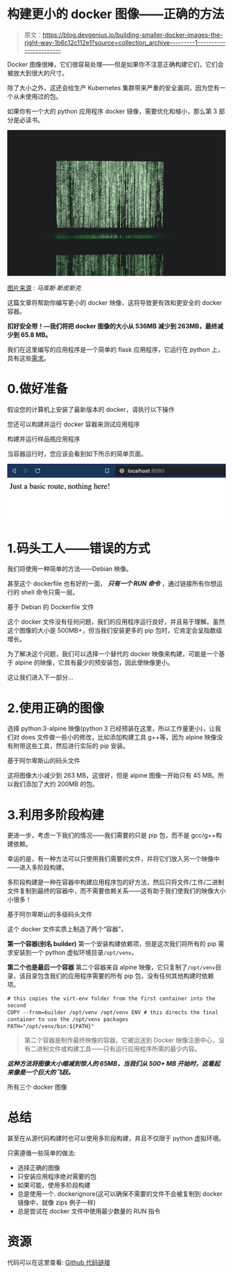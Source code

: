# 构建更小的 docker 图像——正确的方法

> 原文：<https://blog.devgenius.io/building-smaller-docker-images-the-right-way-1b6c12c112e1?source=collection_archive---------1----------------------->

Docker 图像很棒，它们很容易处理——但是如果你不注意正确构建它们，它们会被放大到很大的尺寸。

除了大小之外，这还会给生产 Kubernetes 集群带来严重的安全漏洞，因为您有一个从未使用过的包。

如果你有一个大的 python 应用程序 docker 镜像，需要优化和缩小，那么第 3 部分是必读书。

![](img/f41ff4f476085117613a0507fbe71039.png)

[图片来源](https://images.pexels.com/photos/225769/pexels-photo-225769.jpeg?auto=compress&cs=tinysrgb&dpr=2&h=750&w=1260) : *马库斯·斯皮斯克*

这篇文章将帮助你编写更小的 docker 映像，这将导致更有效和更安全的 docker 容器。

**扣好安全带！—我们将把 docker 图像的大小从 536MB 减少到 263MB，最终减少到 65.8 MB。**

我们在这里编写的应用程序是一个简单的 flask 应用程序，它运行在 python 上，具有这些[需求](https://github.com/sanjayBala/flask-docker-example/blob/master/requirements.txt)。

# 0.做好准备

假设您的计算机上安装了最新版本的 docker，请执行以下操作

您还可以构建并运行 docker 容器来测试应用程序

构建并运行样品瓶应用程序

当容器运行时，您应该会看到如下所示的简单页面。

![](img/9237600f3940374329558f76ae4cb56d.png)

# 1.码头工人——错误的方式

我们将使用一种简单的方法——Debian 映像。

甚至这个 dockerfile 也有好的一面， ***只有一个 RUN 命令*** ，通过链接所有你想运行的 shell 命令只需一层。

基于 Debian 的 Dockerfile 文件

这个 docker 文件没有任何问题，我们的应用程序运行良好，并且易于理解。虽然这个图像的大小是 500MB+，但当我们安装更多的 pip 包时，它肯定会呈指数级增长。

为了解决这个问题，我们可以选择一个替代的 docker 映像来构建，可能是一个基于 alpine 的映像，它具有最少的预安装包，因此使映像更小。

这让我们进入下一部分…

# 2.使用正确的图像

选择 python:3-alpine 映像(python 3 已经预装在这里，所以工作量更小)，让我们对 does 文件做一些小的修改，比如添加构建工具 g++等，因为 alpine 映像没有附带这些工具，然后进行实际的 pip 安装。

基于阿尔卑斯山的码头文件

这将图像大小减少到 263 MB，这很好，但是 alpine 图像一开始只有 45 MB。所以我们添加了大约 200MB 的包。

# 3.利用多阶段构建

更进一步，考虑一下我们的情况——我们需要的只是 pip 包，而不是 gcc/g++构建依赖。

幸运的是，有一种方法可以只使用我们需要的文件，并将它们放入另一个映像中——进入多阶段构建。

多阶段构建是一种在容器中构建应用程序包的好方法，然后只将文件/工件/二进制文件复制到最终的容器中，而不需要依赖关系——这有助于我们使我们的映像大小小很多！

基于阿尔卑斯山的多级码头文件

这个 docker 文件实质上制造了两个“容器”，

**第一个容器(别名 builder)** 第一个安装构建依赖项，但是这次我们将所有的 pip 需求安装到一个 python 虚拟环境目录`/opt/venv`。

**第二个也是最后一个容器** 第二个容器来自 alpine 映像，它只复制了`/opt/venv`目录，该目录包含我们的应用程序需要的所有 pip 包，没有任何其他构建时依赖项。

```
# this copies the virt-env folder from the first container into the second
COPY --from=builder /opt/venv /opt/venv ENV # this directs the final container to use the /opt/venv packages
PATH="/opt/venv/bin:${PATH}"
```

> 第二个容器是制作最终映像的容器，它被运送到 Docker 映像注册中心，没有二进制文件或构建工具——只有运行应用程序所需的最少内容。

***这种方法将图像大小缩减到惊人的 65MB，当我们从 500+ MB 开始时，这看起来像是一个巨大的飞跃。***

所有三个 docker 图像

# 总结

甚至在从源代码构建时也可以使用多阶段构建，并且不仅限于 python 虚拟环境。

只需遵循一些简单的做法:

*   选择正确的图像
*   只安装应用程序绝对需要的包
*   如果可能，使用多阶段构建
*   总是使用一个. dockerignore(这可以确保不需要的文件不会被复制到 docker 镜像中，就像 zips 例子一样)
*   总是尝试在 docker 文件中使用最少数量的 RUN 指令

# 资源

代码可以在这里查看: [Github 代码链接](https://github.com/sanjayBala/flask-docker-example)